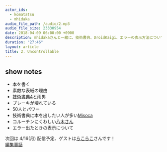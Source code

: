 ```yaml
---
actor_ids:
  - komatatsu
  - mhidaka
audio_file_path: /audio/2.mp3
audio_file_size: 23330954
date: 2018-04-09 06:00:00 +0900
description: mhidakaさんと一緒に、技術書典、DroidKaigi、エラーの表示方法について話しました
duration: "27:46"
layout: article
title: 2. Uncontrollable
---
```


## show notes

- 本を書く
- 素敵な表紙の理由
- [技術書典4](https://techbookfest.org/event/tbf04)と雨男
- ブレーキが壊れている
- 50人とパワー
- 技術書典に本を出したい人が多い[Misoca](https://www.misoca.jp/)
- コルーチンにくわしい[八木さん](https://twitter.com/sys1yagi)
- エラー出たときの表示について

次回は 4/16(月) 配信予定、ゲストは[らこらこ](https://twitter.com/laco2net)さんです！  
[編集裏話](https://komatatsu.hateblo.jp/entry/inaka-fm-ep2)

